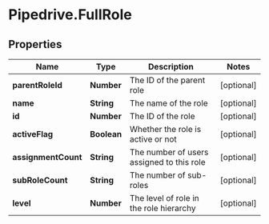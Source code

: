 # Pipedrive.FullRole

## Properties

Name | Type | Description | Notes
------------ | ------------- | ------------- | -------------
**parentRoleId** | **Number** | The ID of the parent role | [optional] 
**name** | **String** | The name of the role | [optional] 
**id** | **Number** | The ID of the role | [optional] 
**activeFlag** | **Boolean** | Whether the role is active or not | [optional] 
**assignmentCount** | **String** | The number of users assigned to this role | [optional] 
**subRoleCount** | **String** | The number of sub-roles | [optional] 
**level** | **Number** | The level of role in the role hierarchy | [optional] 


